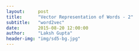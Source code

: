 ```yaml
---
layout:     post
title:      "Vector Representation of Words - 2"
subtitle:   "word2vec"
date:       2015-08-20 12:00:00
author:     "Laksh Gupta"
header-img: "img/sd5-bg.jpg"
---
```

 